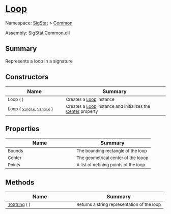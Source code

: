 # [Loop](./Loop.md)

Namespace: [SigStat]() > [Common](./README.md)

Assembly: SigStat.Common.dll

## Summary
Represents a loop in a signature

## Constructors

| Name | Summary | 
| --- | --- | 
| <sub>Loop (  )</sub><div style="pointer-events:none;cursor:default;"><img width=200 style="max-height:100%;max-width:100%;"/></div>| <sub>Creates a [Loop](https://github.com/hargitomi97/sigstat/blob/master/docs/md/SigStat/Common/Loop.md) instance</sub>| <br>
| <sub>Loop ( [`Single`](https://docs.microsoft.com/en-us/dotnet/api/System.Single), [`Single`](https://docs.microsoft.com/en-us/dotnet/api/System.Single) )</sub><div style="pointer-events:none;cursor:default;"><img width=200 style="max-height:100%;max-width:100%;"/></div>| <sub>Creates a [Loop](https://github.com/hargitomi97/sigstat/blob/master/docs/md/SigStat/Common/Loop.md) instance and initializes the [Center](https://github.com/hargitomi97/sigstat/blob/master/docs/md/SigStat/Common/Loop.md) property</sub>| <br>


## Properties

| Name | Summary | 
| --- | --- | 
| <sub>Bounds</sub><div style="pointer-events:none;cursor:default;"><img width=200 style="max-height:100%;max-width:100%;"/></div>| <sub>The bounding rectangle of the loop</sub>| <br>
| <sub>Center</sub><div style="pointer-events:none;cursor:default;"><img width=200 style="max-height:100%;max-width:100%;"/></div>| <sub>The geometrical center of the looop</sub>| <br>
| <sub>Points</sub><div style="pointer-events:none;cursor:default;"><img width=200 style="max-height:100%;max-width:100%;"/></div>| <sub>A list of defining points of the loop</sub>| <br>


## Methods

| Name | Summary | 
| --- | --- | 
| <sub>[ToString](./Methods/Loop-100663344.md) (  )</sub><div style="pointer-events:none;cursor:default;"><img width=200 style="max-height:100%;max-width:100%;"/></div>| <sub>Returns a string representation of the loop</sub>| <br>


